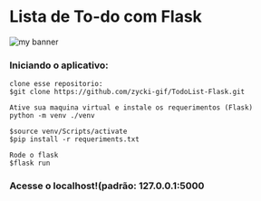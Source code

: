 # Lista de To-do com Flask
<img src="https://user-images.githubusercontent.com/82342478/152273935-799c7c9a-5851-4bc4-b412-491a03df9029.PNG" alt="my banner">


### Iniciando o aplicativo:

```
clone esse repositorio:
$git clone https://github.com/zycki-gif/TodoList-Flask.git
```
```
Ative sua maquina virtual e instale os requerimentos (Flask)
python -m venv ./venv 
```
```
$source venv/Scripts/activate 
$pip install -r requeriments.txt
```

```
Rode o flask 
$flask run
```

### Acesse o localhost!(padrão: 127.0.0.1:5000


